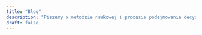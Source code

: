 ```yaml
---
title: "Blog"
description: "Piszemy o metodzie naukowej i procesie podejmowania decyzji"
draft: false
---
```


